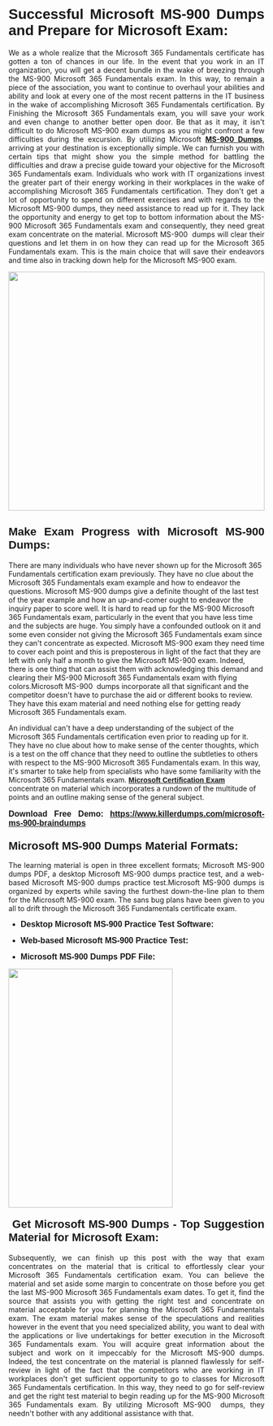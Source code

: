 <h1 dir="ltr" style="text-align: justify;"><strong><span style="font-family:Verdana,Geneva,sans-serif;">Successful Microsoft MS-900 Dumps and Prepare for Microsoft Exam:</span></strong></h1>

<p dir="ltr" style="text-align: justify;">We as a whole realize that the Microsoft 365 Fundamentals certificate has gotten a ton of chances in our life. In the event that you work in an IT organization, you will get a decent bundle in the wake of breezing through the MS-900 Microsoft 365 Fundamentals exam. In this way, to remain a piece of the association, you want to continue to overhaul your abilities and ability and look at every one of the most recent patterns in the IT business in the wake of accomplishing Microsoft 365 Fundamentals certification. By Finishing the Microsoft 365 Fundamentals exam, you will save your work and even change to another better open door. Be that as it may, it isn't difficult to do Microsoft MS-900 exam dumps as you might confront a few difficulties during the excursion. By utilizing Microsoft <a href="https://www.killerdumps.com/microsoft-ms-900-braindumps" target="_self"><strong>MS-900 Dumps</strong></a>, arriving at your destination is exceptionally simple. We can furnish you with certain tips that might show you the simple method for battling the difficulties and draw a precise guide toward your objective for the Microsoft 365 Fundamentals exam. Individuals who work with IT organizations invest the greater part of their energy working in their workplaces in the wake of accomplishing Microsoft 365 Fundamentals certification. They don't get a lot of opportunity to spend on different exercises and with regards to the Microsoft MS-900 dumps, they need assistance to read up for it. They lack the opportunity and energy to get top to bottom information about the MS-900 Microsoft 365 Fundamentals exam and consequently, they need great exam concentrate on the material. Microsoft MS-900  dumps will clear their questions and let them in on how they can read up for the Microsoft 365 Fundamentals exam. This is the main choice that will save their endeavors and time also in tracking down help for the Microsoft MS-900 exam.</p>

<p dir="ltr" style="text-align: justify;"><a href="/" target="_self"><img alt="" src="https://lh3.googleusercontent.com/pw/AMWts8Awo2L3zgHzQ6YfEmTe4jLqDbxcIWs-TOQz5oRk2dAajsIGMCHHXkUvz1_W12Lx2ypOi5ioDTe0jlF2aDjYrAZ3HwJUDwZY99Re8JaaHoXaCpDum_Ib20Z-0s6sXPwVnAAg0ajISCJB1vP2JoakWNrn=w1094-h617-no?authuser=4" style="width: 100%; height: 470px;" /></a></p>

<h2 dir="ltr" style="text-align: justify;"><span style="font-size:22px;"><span style="font-family:Verdana,Geneva,sans-serif;"><strong>Make Exam Progress with Microsoft MS-900 Dumps:</strong></span></span></h2>

<p>There are many individuals who have never shown up for the Microsoft 365 Fundamentals certification exam previously. They have no clue about the Microsoft 365 Fundamentals exam example and how to endeavor the questions. Microsoft MS-900 dumps give a definite thought of the last test of the year example and how an up-and-comer ought to endeavor the inquiry paper to score well. It is hard to read up for the MS-900 Microsoft 365 Fundamentals exam, particularly in the event that you have less time and the subjects are huge. You simply have a confounded outlook on it and some even consider not giving the Microsoft 365 Fundamentals exam since they can't concentrate as expected. Microsoft MS-900 exam they need time to cover each point and this is preposterous in light of the fact that they are left with only half a month to give the Microsoft MS-900 exam. Indeed, there is one thing that can assist them with acknowledging this demand and clearing their MS-900 Microsoft 365 Fundamentals exam with flying colors.Microsoft MS-900  dumps incorporate all that significant and the competitor doesn't have to purchase the aid or different books to review. They have this exam material and need nothing else for getting ready Microsoft 365 Fundamentals exam.</p>

<p>An individual can't have a deep understanding of the subject of the Microsoft 365 Fundamentals certification even prior to reading up for it. They have no clue about how to make sense of the center thoughts, which is a test on the off chance that they need to outline the subtleties to others with respect to the MS-900 Microsoft 365 Fundamentals exam. In this way, it's smarter to take help from specialists who have some familiarity with the Microsoft 365 Fundamentals exam. <a href="https://www.killerdumps.com/microsoft-365-braindumps" target="_self"><span style="font-family:Verdana,Geneva,sans-serif;"><strong>Microsoft Certification Exam</strong></span></a> concentrate on material which incorporates a rundown of the multitude of points and an outline making sense of the general subject.</p>

<p dir="ltr" style="text-align: justify;"><span style="font-size:16px;"><strong><span style="font-family:Verdana,Geneva,sans-serif;">Download Free Demo:</span> <span style="font-family:Verdana,Geneva,sans-serif;"><a href="https://www.killerdumps.com/microsoft-ms-900-braindumps" target="_self">https://www.killerdumps.com/microsoft-ms-900-braindumps</a></span></strong></span></p>

<h3 dir="ltr" style="text-align: justify;"><span style="font-size:22px;"><span style="font-family:Verdana,Geneva,sans-serif;"><strong>Microsoft MS-900 Dumps Material Formats:</strong></span></span></h3>

<p dir="ltr" style="text-align: justify;">The learning material is open in three excellent formats; Microsoft MS-900 dumps PDF, a desktop Microsoft MS-900 dumps practice test, and a web-based Microsoft MS-900 dumps practice test.Microsoft MS-900 dumps is organized by experts while saving the furthest down-the-line plan to them for the Microsoft MS-900 exam. The sans bug plans have been given to you all to drift through the Microsoft 365 Fundamentals certificate exam.</p>

<ul dir="ltr">
	<li style="text-align: justify;"><span style="font-size:16px;"><span style="font-family:Verdana,Geneva,sans-serif;"><b>Desktop Microsoft MS-900 Practice Test Software: </b></span></span></li>
	<li>
	<p style="text-align: justify;"><span style="font-size:16px;"><span style="font-family:Verdana,Geneva,sans-serif;"><b id="docs-internal-guid-44b45a43-7fff-2325-b530-fbb6de77fdb4">Web-based Microsoft MS-900 Practice Test:</b></span></span></p>
	</li>
	<li role="presentation" style="text-align: justify;"><span style="font-size:16px;"><span style="font-family:Verdana,Geneva,sans-serif;"><b id="docs-internal-guid-44b45a43-7fff-2325-b530-fbb6de77fdb4">Microsoft MS-900 Dumps PDF File:</b> </span></span></li>
</ul>

<p dir="ltr" style="text-align: justify;"><a href="https://www.killerdumps.com/microsoft-ms-900-braindumps" target="_self"><img alt="" src="https://lh3.googleusercontent.com/pw/AMWts8CR33J04bOu9wNL3aGQNS_cffbm9qG0dYlzNa7jaVRlu36NaqLUkPj87QUCEYgQ087WQBX4YzZab1Ct1ZaPSD1ohUM013qbyl3-qoDtth7Ytn5H6cFE4BPL9s9SN2MoZ9MJ9latZ6qQid198jBoO4eR=w598-h560-no?authuser=4" style="width: 80%; height: 470px;" /></a></p>

<h4 dir="ltr" style="text-align: justify;"><span style="font-size:22px;"><span style="font-family:Verdana,Geneva,sans-serif;"><strong> Get Microsoft MS-900 Dumps - Top Suggestion Material for Microsoft Exam:</strong></span></span></h4>

<p dir="ltr" style="text-align: justify;">Subsequently, we can finish up this post with the way that exam concentrates on the material that is critical to effortlessly clear your Microsoft 365 Fundamentals certification exam. You can believe the material and set aside some margin to concentrate on those before you get the last MS-900 Microsoft 365 Fundamentals exam dates. To get it, find the source that assists you with getting the right test and concentrate on material acceptable for you for planning the Microsoft 365 Fundamentals exam. The exam material makes sense of the speculations and realities however in the event that you need specialized ability, you want to deal with the applications or live undertakings for better execution in the Microsoft 365 Fundamentals exam. You will acquire great information about the subject and work on it impeccably for the Microsoft MS-900 dumps. Indeed, the test concentrate on the material is planned flawlessly for self-review in light of the fact that the competitors who are working in IT workplaces don't get sufficient opportunity to go to classes for Microsoft 365 Fundamentals certification. In this way, they need to go for self-review and get the right test material to begin reading up for the MS-900 Microsoft 365 Fundamentals exam. By utilizing Microsoft MS-900  dumps, they needn't bother with any additional assistance with that.</p>
